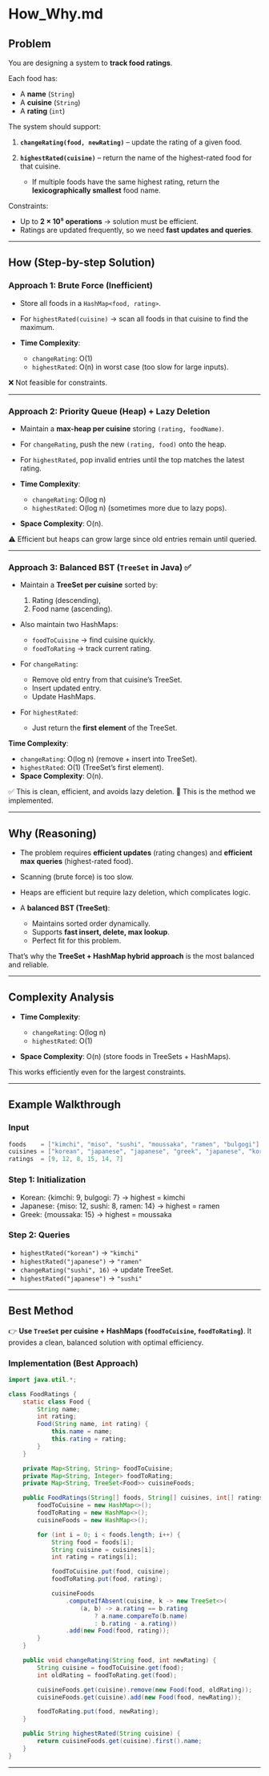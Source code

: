 
# How_Why.md

## Problem

You are designing a system to **track food ratings**.

Each food has:

* A **name** (`String`)
* A **cuisine** (`String`)
* A **rating** (`int`)

The system should support:

1. **`changeRating(food, newRating)`** – update the rating of a given food.
2. **`highestRated(cuisine)`** – return the name of the highest-rated food for that cuisine.

   * If multiple foods have the same highest rating, return the **lexicographically smallest** food name.

Constraints:

* Up to **2 × 10⁵ operations** → solution must be efficient.
* Ratings are updated frequently, so we need **fast updates and queries**.

---

## How (Step-by-step Solution)

### Approach 1: Brute Force (Inefficient)

* Store all foods in a `HashMap<food, rating>`.
* For `highestRated(cuisine)` → scan all foods in that cuisine to find the maximum.
* **Time Complexity**:

  * `changeRating`: O(1)
  * `highestRated`: O(n) in worst case (too slow for large inputs).

❌ Not feasible for constraints.

---

### Approach 2: Priority Queue (Heap) + Lazy Deletion

* Maintain a **max-heap per cuisine** storing `(rating, foodName)`.
* For `changeRating`, push the new `(rating, food)` onto the heap.
* For `highestRated`, pop invalid entries until the top matches the latest rating.
* **Time Complexity**:

  * `changeRating`: O(log n)
  * `highestRated`: O(log n) (sometimes more due to lazy pops).
* **Space Complexity**: O(n).

⚠️ Efficient but heaps can grow large since old entries remain until queried.

---

### Approach 3: Balanced BST (`TreeSet` in Java) ✅

* Maintain a **TreeSet per cuisine** sorted by:

  1. Rating (descending),
  2. Food name (ascending).
* Also maintain two HashMaps:

  * `foodToCuisine` → find cuisine quickly.
  * `foodToRating` → track current rating.
* For `changeRating`:

  * Remove old entry from that cuisine’s TreeSet.
  * Insert updated entry.
  * Update HashMaps.
* For `highestRated`:

  * Just return the **first element** of the TreeSet.

**Time Complexity**:

* `changeRating`: O(log n) (remove + insert into TreeSet).
* `highestRated`: O(1) (TreeSet’s first element).
* **Space Complexity**: O(n).

✅ This is clean, efficient, and avoids lazy deletion.
📌 This is the method we implemented.

---

## Why (Reasoning)

* The problem requires **efficient updates** (rating changes) and **efficient max queries** (highest-rated food).
* Scanning (brute force) is too slow.
* Heaps are efficient but require lazy deletion, which complicates logic.
* A **balanced BST (TreeSet)**:

  * Maintains sorted order dynamically.
  * Supports **fast insert, delete, max lookup**.
  * Perfect fit for this problem.

That’s why the **TreeSet + HashMap hybrid approach** is the most balanced and reliable.

---

## Complexity Analysis

* **Time Complexity**:

  * `changeRating`: O(log n)
  * `highestRated`: O(1)
* **Space Complexity**: O(n) (store foods in TreeSets + HashMaps).

This works efficiently even for the largest constraints.

---

## Example Walkthrough

### Input

```java
foods    = ["kimchi", "miso", "sushi", "moussaka", "ramen", "bulgogi"]
cuisines = ["korean", "japanese", "japanese", "greek", "japanese", "korean"]
ratings  = [9, 12, 8, 15, 14, 7]
```

### Step 1: Initialization

* Korean: {kimchi: 9, bulgogi: 7} → highest = kimchi
* Japanese: {miso: 12, sushi: 8, ramen: 14} → highest = ramen
* Greek: {moussaka: 15} → highest = moussaka

### Step 2: Queries

* `highestRated("korean")` → `"kimchi"`
* `highestRated("japanese")` → `"ramen"`
* `changeRating("sushi", 16)` → update TreeSet.
* `highestRated("japanese")` → `"sushi"`

---

## Best Method

👉 **Use `TreeSet` per cuisine + HashMaps (`foodToCuisine`, `foodToRating`)**.
It provides a clean, balanced solution with optimal efficiency.

### Implementation (Best Approach)

```java
import java.util.*;

class FoodRatings {
    static class Food {
        String name;
        int rating;
        Food(String name, int rating) {
            this.name = name;
            this.rating = rating;
        }
    }

    private Map<String, String> foodToCuisine;
    private Map<String, Integer> foodToRating;
    private Map<String, TreeSet<Food>> cuisineFoods;

    public FoodRatings(String[] foods, String[] cuisines, int[] ratings) {
        foodToCuisine = new HashMap<>();
        foodToRating = new HashMap<>();
        cuisineFoods = new HashMap<>();

        for (int i = 0; i < foods.length; i++) {
            String food = foods[i];
            String cuisine = cuisines[i];
            int rating = ratings[i];

            foodToCuisine.put(food, cuisine);
            foodToRating.put(food, rating);

            cuisineFoods
                .computeIfAbsent(cuisine, k -> new TreeSet<>(
                    (a, b) -> a.rating == b.rating
                        ? a.name.compareTo(b.name)
                        : b.rating - a.rating))
                .add(new Food(food, rating));
        }
    }

    public void changeRating(String food, int newRating) {
        String cuisine = foodToCuisine.get(food);
        int oldRating = foodToRating.get(food);

        cuisineFoods.get(cuisine).remove(new Food(food, oldRating));
        cuisineFoods.get(cuisine).add(new Food(food, newRating));

        foodToRating.put(food, newRating);
    }

    public String highestRated(String cuisine) {
        return cuisineFoods.get(cuisine).first().name;
    }
}
```

---
